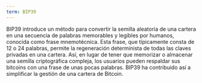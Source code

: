```yaml
---
term: BIP39
---
```


BIP39 introduce un método para convertir la semilla aleatoria de una cartera en una secuencia de palabras memorables y legibles por humanos, conocida como frase mnemotécnica. Esta frase, que típicamente consta de 12 o 24 palabras, permite la regeneración determinista de todas las claves privadas en una cartera. Así, en lugar de tener que memorizar o almacenar una semilla criptográfica compleja, los usuarios pueden respaldar sus bitcoins con una frase de unas pocas palabras. BIP39 ha contribuido así a simplificar la gestión de una cartera de Bitcoin.